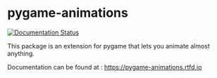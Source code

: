 # pygame-animations

[![Documentation Status](https://readthedocs.org/projects/pygame-animations/badge/?version=latest)](https://pygame-animations.readthedocs.io/fr/latest/?badge=latest)

This package is an extension for pygame that lets you animate almost anything.

Documentation can be found at : https://pygame-animations.rtfd.io